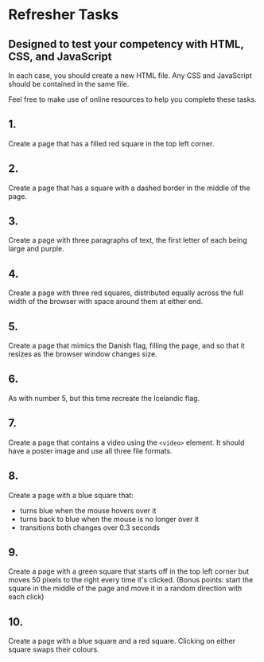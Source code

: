 # Refresher Tasks
## Designed to test your competency with HTML, CSS, and JavaScript

In each case, you should create a new HTML file. Any CSS and JavaScript should be contained in the same file. 

Feel free to make use of online resources to help you complete these tasks. 

## 1. 
Create a page that has a filled red square in the top left corner.

## 2.
Create a page that has a square with a dashed border in the middle of the page.

## 3.
Create a page with three paragraphs of text, the first letter of each being large and purple. 

## 4.
Create a page with three red squares, distributed equally across the full width of the browser with space around them at either end. 

## 5.
Create a page that mimics the Danish flag, filling the page, and so that it resizes as the browser window changes size.

## 6.
As with number 5, but this time recreate the Icelandic flag. 

## 7.
Create a page that contains a video using the `<video>` element. It should have a poster image and use all three file formats.

## 8. 
Create a page with a blue square that:
* turns blue when the mouse hovers over it
* turns back to blue when the mouse is no longer over it
* transitions both changes over 0.3 seconds

## 9.
Create a page with a green square that starts off in the top left corner but moves 50 pixels to the right every time it's clicked. 
(Bonus points: start the square in the middle of the page and move it in a random direction with each click)

## 10.
Create a page with a blue square and a red square. Clicking on either square swaps their colours. 


